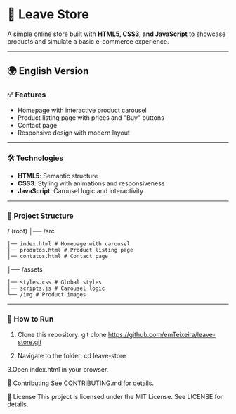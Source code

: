 # 🛒 Leave Store

A simple online store built with **HTML5, CSS3, and JavaScript** to showcase products and simulate a basic e-commerce experience.

---

## 🌍 English Version

### ✅ Features
- Homepage with interactive product carousel
- Product listing page with prices and "Buy" buttons
- Contact page
- Responsive design with modern layout

---

### 🛠 Technologies
- **HTML5**: Semantic structure
- **CSS3**: Styling with animations and responsiveness
- **JavaScript**: Carousel logic and interactivity

---

### 📂 Project Structure
/ (root)
│── /src

    │── index.html # Homepage with carousel
    │── produtos.html # Product listing page
    │── contatos.html # Contact page

│── /assets

    │── styles.css # Global styles
    │── scripts.js # Carousel logic
    └── /img # Product images

---

### 🚀 How to Run
1. Clone this repository:
   git clone https://github.com/emTeixeira/leave-store.git

2. Navigate to the folder:
    cd leave-store

3.Open index.html in your browser.

🤝 Contributing
See CONTRIBUTING.md for details.

📄 License
This project is licensed under the MIT License. See LICENSE for details.
